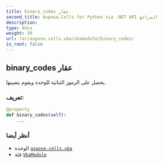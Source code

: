 ```yaml
---
title: binary_codes عقار
second_title: Aspose.Cells for Python via .NET API المراجع
description:
type: docs
weight: 30
url: /ar/aspose.cells.vba/vbamodule/binary_codes/
is_root: false
---
```

##  binary_codes عقار

يحصل على الرموز الثنائية للوحدة ويقوم بتعيينها.
###  تعريف:
```python
@property
def binary_codes(self):
    ...
```

###  أنظر أيضا
* الوحدة [`aspose.cells.vba`](../../)
* فئة [`VbaModule`](/cells/python-net/ar/aspose.cells.vba/vbamodule)
